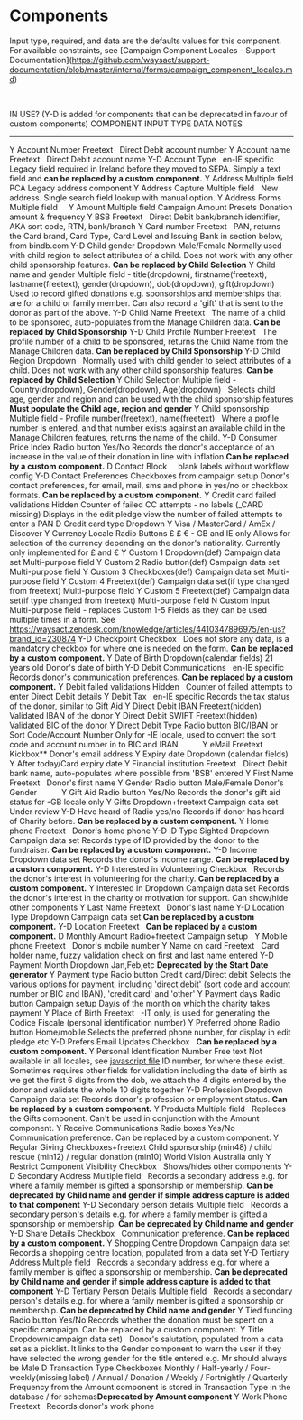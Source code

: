 # Components

Input type, required, and data are the defaults values for this
component.\
For available constraints, see \[Campaign Component Locales - Support
Documentation\](https://github.com/waysact/support-documentation/blob/master/internal/forms/campaign_component_locales.md)

 

  IN USE? (Y-D is added for components that can be deprecated in favour of custom components)   COMPONENT                        INPUT TYPE                                                                                                                   DATA                                                                                                                                                                           NOTES
  --------------------------------------------------------------------------------------------- -------------------------------- ---------------------------------------------------------------------------------------------------------------------------- ------------------------------------------------------------------------------------------------------------------------------------------------------------------------------ -----------------------------------------------------------------------------------------------------------------------------------------------------------------------------------------------------------------------------------------------
  Y                                                                                             Account Number                   Freetext                                                                                                                                                                                                                                                                                                    Direct Debit account number
  Y                                                                                             Account name                     Freetext                                                                                                                                                                                                                                                                                                    Direct Debit account name
  Y-D                                                                                           Account Type                                                                                                                                                  en-IE specific                                                                                                                                                                 Legacy field required in Ireland before they moved to SEPA. Simply a text field and **can be replaced by a custom component.**
  Y                                                                                             Address                          Multiple field                                                                                                               PCA                                                                                                                                                                            Legacy address component
  Y                                                                                             Address Capture                  Multiple field                                                                                                                                                                                                                                                                                              New address. Single search field lookup with manual option.
  Y                                                                                             Address Forms                    Multiple field                                                                                                                                                                                                                                                                                               
  Y                                                                                             Amount                           Multiple field                                                                                                               Campaign Amount Presets                                                                                                                                                        Donation amount & frequency
  Y                                                                                             BSB                              Freetext                                                                                                                                                                                                                                                                                                    Direct Debit bank/branch identifier, AKA sort code, RTN, bank/branch
  Y                                                                                             Card number                      Freetext                                                                                                                                                                                                                                                                                                    PAN, returns the Card brand, Card Type, Card Level and Issuing Bank in section below, from bindb.com
  Y-D                                                                                           Child gender                     Dropdown                                                                                                                     Male/Female                                                                                                                                                                    Normally used with child region to select attributes of a child. Does not work with any other child sponsorship features. **Can be replaced by Child Selection**
  Y                                                                                             Child name and gender            Multiple field - title(dropdown), firstname(freetext), lastname(freetext), gender(dropdown), dob(dropdown), gift(dropdown)                                                                                                                                                                                  Used to record gifted donations e.g. sponsorships and memberships that are for a child or family member. Can also record a \'gift\' that is sent to the donor as part of the above.
  Y-D                                                                                           Child Name                       Freetext                                                                                                                                                                                                                                                                                                    The name of a child to be sponsored, auto-populates from the Manage Children data. **Can be replaced by Child Sponsorship**
  Y-D                                                                                           Child Profile Number             Freetext                                                                                                                                                                                                                                                                                                    The profile number of a child to be sponsored, returns the Child Name from the Manage Children data. **Can be replaced by Child Sponsorship**
  Y-D                                                                                           Child Region                     Dropdown                                                                                                                                                                                                                                                                                                    Normally used with child gender to select attributes of a child. Does not work with any other child sponsorship features. **Can be replaced by Child Selection**
  Y                                                                                             Child Selection                  Multiple field - Country(dropdown), Gender(dropdown), Age(dropdown)                                                                                                                                                                                                                                         Selects child age, gender and region and can be used with the child sponsorship features **Must populate the Child age, region and gender**
  Y                                                                                             Child sponsorship                Multiple field - Profile number(freetext), name(freetext)                                                                                                                                                                                                                                                   Where a profile number is entered, and that number exists against an available child in the Manage Children features, returns the name of the child.
  Y-D                                                                                           Consumer Price Index             Radio button                                                                                                                 Yes/No                                                                                                                                                                         Records the donor\'s acceptance of an increase in the value of their donation in line with inflation.**Can be replaced by a custom component.**
  D                                                                                             Contact Block                                                                                                                                                                                                                                                                                                                                blank labels without workflow config
  Y-D                                                                                           Contact Preferences              Checkboxes                                                                                                                   from campaign setup                                                                                                                                                            Donor\'s contact preferences, for email, mail, sms and phone in yes/no or checkbox formats. **Can be replaced by a custom component.**
  Y                                                                                             Credit card failed validations   Hidden                                                                                                                       Counter of failed CC attempts - no labels (\_CARD missing)                                                                                                                     Displays in the edit pledge view the number of failed attempts to enter a PAN
  D                                                                                             Credit card type                 Dropdown                                                                                                                     Y                                                                                                                                                                              Visa / MasterCard / AmEx / Discover
  Y                                                                                             Currency Locale                  Radio Buttons                                                                                                                £ £ € - GB and IE only                                                                                                                                                         Allows for selection of the currency depending on the donor\'s nationality. Currently only implemented for £ and €
  Y                                                                                             Custom 1                         Dropdown(def)                                                                                                                Campaign data set                                                                                                                                                              Multi-purpose field
  Y                                                                                             Custom 2                         Radio button(def)                                                                                                            Campaign data set                                                                                                                                                              Multi-purpose field
  Y                                                                                             Custom 3                         Checkboxes(def)                                                                                                              Campaign data set                                                                                                                                                              Multi-purpose field
  Y                                                                                             Custom 4                         Freetext(def)                                                                                                                Campaign data set(if type changed from freetext)                                                                                                                               Multi-purpose field
  Y                                                                                             Custom 5                         Freetext(def)                                                                                                                Campaign data set(if type changed from freetext)                                                                                                                               Multi-purpose field
  N                                                                                             Custom Input                                                                                                                                                                                                                                                                                                                                 Multi-purpose field - replaces Custom 1-5 Fields as they can be used multiple times in a form. See https://waysact.zendesk.com/knowledge/articles/4410347896975/en-us?brand_id=230874
  Y-D                                                                                           Checkpoint                       Checkbox                                                                                                                                                                                                                                                                                                    Does not store any data, is a mandatory checkbox for where one is needed on the form. **Can be replaced by a custom component.**
  Y                                                                                             Date of Birth                    Dropdown(calendar fields)                                                                                                    21 years old                                                                                                                                                                   Donor\'s date of birth
  Y-D                                                                                           Debit Communications                                                                                                                                          en-IE specific                                                                                                                                                                 Records donor\'s communication preferences. **Can be replaced by a custom component.**
  Y                                                                                             Debit failed validations         Hidden                                                                                                                                                                                                                                                                                                      Counter of failed attempts to enter Direct Debit details
  Y                                                                                             Debit Tax                                                                                                                                                     en-IE specific                                                                                                                                                                 Records the tax status of the donor, similar to Gift Aid
  Y                                                                                             Direct Debit IBAN                Freetext(hidden)                                                                                                             Validated                                                                                                                                                                      IBAN of the donor
  Y                                                                                             Direct Debit SWIFT               Freetext(hidden)                                                                                                             Validated                                                                                                                                                                      BIC of the donor
  Y                                                                                             Direct Debit Type                Radio button                                                                                                                 BIC/IBAN or Sort Code/Account Number                                                                                                                                           Only for -IE locale, used to convert the sort code and account number in to BIC and IBAN
                                                                                                                                                                                                                                                                                                                                                                                                                                              
  Y                                                                                             eMail                            Freetext                                                                                                                     Kickbox\*\*                                                                                                                                                                    Donor\'s email address
  Y                                                                                             Expiry date                      Dropdown (calendar fields)                                                                                                   Y                                                                                                                                                                              After today/Card expiry date
  Y                                                                                             Financial institution            Freetext                                                                                                                                                                                                                                                                                                    Direct Debit bank name, auto-populates where possible from \'BSB\' entered
  Y                                                                                             First Name                       Freetext                                                                                                                                                                                                                                                                                                    Donor\'s first name
  Y                                                                                             Gender                           Radio button                                                                                                                 Male/Female                                                                                                                                                                    Donor\'s Gender
                                                                                                                                                                                                                                                                                                                                                                                                                                              
  Y                                                                                             Gift Aid                         Radio button                                                                                                                 Yes/No                                                                                                                                                                         Records the donor\'s gift aid status for -GB locale only
  Y                                                                                             Gifts                            Dropdown+freetext                                                                                                            Campaign data set                                                                                                                                                              Under review
  Y-D                                                                                           Have heard of                    Radio                                                                                                                        yes/no                                                                                                                                                                         Records if donor has heard of Charity before. **Can be replaced by a custom component.**
  Y                                                                                             Home phone                       Freetext                                                                                                                                                                                                                                                                                                    Donor\'s home phone
  Y-D                                                                                           ID Type Sighted                  Dropdown                                                                                                                     Campaign data set                                                                                                                                                              Records type of ID provided by the donor to the fundraiser. **Can be replaced by a custom component.**
  Y-D                                                                                           Income                           Dropdown                                                                                                                     data set                                                                                                                                                                       Records the donor\'s income range. **Can be replaced by a custom component.**
  Y-D                                                                                           Interested in Volunteering       Checkbox                                                                                                                                                                                                                                                                                                    Records the donor\'s interest in volunteering for the charity. **Can be replaced by a custom component.**
  Y                                                                                             Interested In                    Dropdown                                                                                                                     Campaign data set                                                                                                                                                              Records the donor\'s interest in the charity or motivation for support. Can show/hide other components
  Y                                                                                             Last Name                        Freetext                                                                                                                                                                                                                                                                                                    Donor\'s last name
  Y-D                                                                                           Location Type                    Dropdown                                                                                                                     Campaign data set                                                                                                                                                              **Can be replaced by a custom component.**
  Y-D                                                                                           Location                         Freetext                                                                                                                                                                                                                                                                                                    **Can be replaced by a custom component.**
  D                                                                                             Monthly Amount                   Radio+freetext                                                                                                               Campaign setup                                                                                                                                                                  
  Y                                                                                             Mobile phone                     Freetext                                                                                                                                                                                                                                                                                                    Donor\'s mobile number
  Y                                                                                             Name on card                     Freetext                                                                                                                                                                                                                                                                                                    Card holder name, fuzzy validation check on first and last name entered
  Y-D                                                                                           Payment Month                    Dropdown                                                                                                                     Jan,Feb,etc                                                                                                                                                                    **Deprecated by the Start Date generator**
  Y                                                                                             Payment type                     Radio button                                                                                                                 Credit card/Direct debit                                                                                                                                                       Selects the various options for payment, including \'direct debit\' (sort code and account number or BIC and IBAN), \'credit card\' and \'other\'
  Y                                                                                             Payment days                     Radio button                                                                                                                 Campaign setup                                                                                                                                                                 Day/s of the month on which the charity takes payment
  Y                                                                                             Place of Birth                   Freetext                                                                                                                                                                                                                                                                                                    -IT only, is used for generating the Codice Fiscale (personal identification number)
  Y                                                                                             Preferred phone                  Radio button                                                                                                                 Home/mobile                                                                                                                                                                    Selects the preferred phone number, for display in edit pledge etc
  Y-D                                                                                           Prefers Email Updates            Checkbox                                                                                                                                                                                                                                                                                                    **Can be replaced by a custom component.**
  Y                                                                                             Personal Identification Number   Free text                                                                                                                    Not available in all locales, see [javascript file](https://github.com/waysact/waysact/blob/master/app/assets/javascripts/components/personalidentificationnumber.js.coffee)   ID number, for where these exist. Sometimes requires other fields for validation including the date of birth as we get the first 6 digits from the dob, we attach the 4 digits entered by the donor and validate the whole 10 digits together
  Y-D                                                                                           Profession                       Dropdown                                                                                                                     Campaign data set                                                                                                                                                              Records donor\'s profession or employment status. **Can be replaced by a custom component.**
  Y                                                                                             Products                         Multiple field                                                                                                                                                                                                                                                                                              Replaces the Gifts component. Can\'t be used in conjunction with the Amount component.
  Y                                                                                             Receive Communications           Radio boxes                                                                                                                  Yes/No                                                                                                                                                                         Communication preference. Can be replaced by a custom component.
  Y                                                                                             Regular Giving                   Checkboxes+freetext                                                                                                          Child sponsorship (min48) / child rescue (min12) / regular donation (min10)                                                                                                    World Vision Australia only
  Y                                                                                             Restrict Component Visibility    Checkbox                                                                                                                                                                                                                                                                                                    Shows/hides other components
  Y-D                                                                                           Secondary Address                Multiple field                                                                                                                                                                                                                                                                                              Records a secondary address e.g. for where a family member is gifted a sponsorship or membership. **Can be deprecated by Child name and gender if simple address capture is added to that component**
  Y-D                                                                                           Secondary person details         Multiple field                                                                                                                                                                                                                                                                                              Records a secondary person\'s details e.g. for where a family member is gifted a sponsorship or membership. **Can be deprecated by Child name and gender**
  Y-D                                                                                           Share Details                    Checkbox                                                                                                                                                                                                                                                                                                    Communication preference. **Can be replaced by a custom component.**
  Y                                                                                             Shopping Centre                  Dropdown                                                                                                                     Campaign data set                                                                                                                                                              Records a shopping centre location, populated from a data set
  Y-D                                                                                           Tertiary Address                 Multiple field                                                                                                                                                                                                                                                                                              Records a secondary address e.g. for where a family member is gifted a sponsorship or membership. **Can be deprecated by Child name and gender if simple address capture is added to that component**
  Y-D                                                                                           Tertiary Person Details          Multiple field                                                                                                                                                                                                                                                                                              Records a secondary person\'s details e.g. for where a family member is gifted a sponsorship or membership. **Can be deprecated by Child name and gender**
  Y                                                                                             Tied funding                     Radio button                                                                                                                 Yes/No                                                                                                                                                                         Records whether the donation must be spent on a specific campaign. Can be replaced by a custom component.
  Y                                                                                             Title                            Dropdown(campaign data set)                                                                                                                                                                                                                                                                                 Donor\'s salutation, populated from a data set as a picklist. It links to the Gender component to warn the user if they have selected the wrong gender for the title entered e.g. Mr should always be Male
  D                                                                                             Transaction Type                 Checkboxes                                                                                                                   Monthly / Half-yearly / Four-weekly(missing label) / Annual / Donation / Weekly / Fortnightly / Quarterly                                                                      Frequency from the Amount component is stored in Transaction Type in the database / for schemas**Deprecated by Amount component**
  Y                                                                                             Work Phone                       Freetext                                                                                                                                                                                                                                                                                                    Records donor\'s work phone

 
